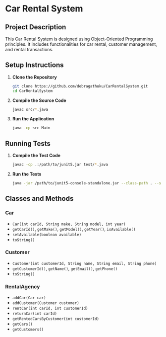 # Car Rental System

## Project Description
This Car Rental System is designed using Object-Oriented Programming principles. It includes functionalities for car rental, customer management, and rental transactions.

## Setup Instructions
1. **Clone the Repository**
   ```bash
   git clone https://github.com/debragathuku/CarRentalSystem.git
   cd CarRentalSystem
   ```

2. **Compile the Source Code**
   ```bash
   javac src/*.java
   ```

3. **Run the Application**
   ```bash
   java -cp src Main
   ```

## Running Tests
1. **Compile the Test Code**
   ```bash
   javac -cp .:/path/to/junit5.jar test/*.java
   ```

2. **Run the Tests**
   ```bash
   java -jar /path/to/junit5-console-standalone.jar --class-path . --scan-class-path
   ```

## Classes and Methods
### Car
- `Car(int carId, String make, String model, int year)`
- `getCarId()`, `getMake()`, `getModel()`, `getYear()`, `isAvailable()`
- `setAvailable(boolean available)`
- `toString()`

### Customer
- `Customer(int customerId, String name, String email, String phone)`
- `getCustomerId()`, `getName()`, `getEmail()`, `getPhone()`
- `toString()`

### RentalAgency
- `addCar(Car car)`
- `addCustomer(Customer customer)`
- `rentCar(int carId, int customerId)`
- `returnCar(int carId)`
- `getRentedCarsByCustomer(int customerId)`
- `getCars()`
- `getCustomers()`
